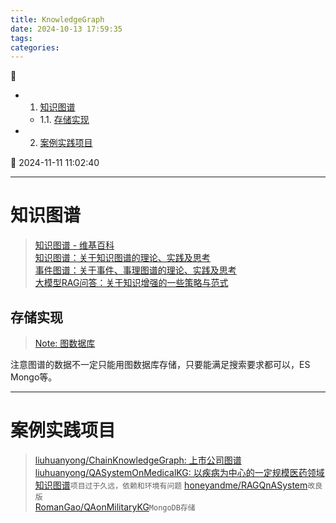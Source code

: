 ```yaml
---
title: KnowledgeGraph
date: 2024-10-13 17:59:35
tags: 
categories: 
---
```


💠

- 1. [知识图谱](#知识图谱)
    - 1.1. [存储实现](#存储实现)
- 2. [案例实践项目](#案例实践项目)

💠 2024-11-11 11:02:40
****************************************
# 知识图谱

> [知识图谱 - 维基百科](https://zh.wikipedia.org/zh-cn/%E7%9F%A5%E8%AD%98%E5%9C%96%E8%AD%9C)  
> [知识图谱：关于知识图谱的理论、实践及思考](https://mp.weixin.qq.com/mp/appmsgalbum?__biz=MzAxMjc3MjkyMg==&action=getalbum&album_id=2016530030821998594&scene=126)  
> [事件图谱：关于事件、事理图谱的理论、实践及思考](https://mp.weixin.qq.com/mp/appmsgalbum?__biz=MzAxMjc3MjkyMg==&action=getalbum&album_id=2094954461629612036&scene=126)  
> [大模型RAG问答：关于知识增强的一些策略与范式](https://mp.weixin.qq.com/mp/appmsgalbum?__biz=MzAxMjc3MjkyMg==&action=getalbum&album_id=3276284267911856128&scene=173&subscene=227)  

## 存储实现
> [Note: 图数据库](/Database/Graph.md)  

注意图谱的数据不一定只能用图数据库存储，只要能满足搜索要求都可以，ES Mongo等。

************************

# 案例实践项目

> [liuhuanyong/ChainKnowledgeGraph: 上市公司图谱](https://github.com/liuhuanyong/ChainKnowledgeGraph?tab=readme-ov-file)  
> [liuhuanyong/QASystemOnMedicalKG: 以疾病为中心的一定规模医药领域知识图谱](https://github.com/liuhuanyong/QASystemOnMedicalKG)`项目过于久远，依赖和环境有问题`
> [honeyandme/RAGQnASystem](https://github.com/honeyandme/RAGQnASystem)`改良版`  
> [RomanGao/QAonMilitaryKG](https://github.com/RomanGao/QAonMilitaryKG)`MongoDB存储`  


